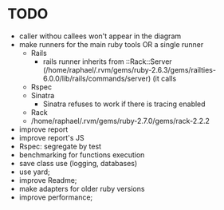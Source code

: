# TODO

- caller withou callees won't appear in the diagram
- make runners for the main ruby tools OR a single runner
   - Rails
      - rails runner inherits from ::Rack::Server (/home/raphael/.rvm/gems/ruby-2.6.3/gems/railties-6.0.0/lib/rails/commands/server) (it calls
   - Rspec
   - Sinatra
      - Sinatra refuses to work if there is tracing enabled
   - Rack
    - /home/raphael/.rvm/gems/ruby-2.7.0/gems/rack-2.2.2
- improve report
- improve report's JS
- Rspec: segregate by test
- benchmarking for functions execution
- save class use (logging, databases)
- use yard;
- improve Readme;
- make adapters for older ruby versions
- improve performance;
